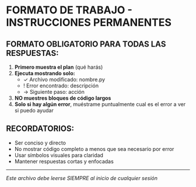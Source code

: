 # FORMATO DE TRABAJO - INSTRUCCIONES PERMANENTES

## FORMATO OBLIGATORIO PARA TODAS LAS RESPUESTAS:

1. **Primero muestra el plan** (qué harás)
2. **Ejecuta mostrando solo:**
   - ✓ Archivo modificado: nombre.py
   - ! Error encontrado: descripción
   - → Siguiente paso: acción
3. **NO muestres bloques de código largos**
4. **Solo si hay algún error**, muéstrame puntualmente cual es el error a ver si puedo ayudar

## RECORDATORIOS:
- Ser conciso y directo
- No mostrar código completo a menos que sea necesario por error
- Usar símbolos visuales para claridad
- Mantener respuestas cortas y enfocadas

---
*Este archivo debe leerse SIEMPRE al inicio de cualquier sesión*